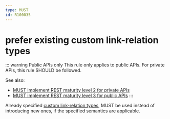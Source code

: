 ```yaml
---
type: MUST
id: R100035
---
```


# prefer existing custom link-relation types

::: warning Public APIs only
This rule only applies to public APIs. For private APIs, this rule SHOULD be followed.

See also:
* [MUST implement REST maturity level 2 for private APIs](../050_hypermedia/1010_must-implement-rest-maturity-level-2-for-private-apis.md) 
* [MUST implement REST maturity level 3 for public APIs](../050_hypermedia/1020_must-implement-rest-maturity-level-3-for-public-apis.md)
:::

Already specified [custom link-relation types](guidelines/020_guidelines/050_hypermedia/3030_must-use-absolute-urls-for-custom-rels.md), 
MUST be used instead of introducing new ones, if the specified semantics are applicable.
 
